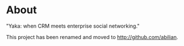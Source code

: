 About
=====

"Yaka: when CRM meets enterprise social networking."

This project has been renamed and moved to <http://github.com/abilian>.
